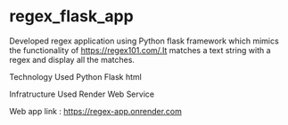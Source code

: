 # regex_flask_app
Developed regex application using Python flask framework which mimics the functionality of https://regex101.com/.It matches a text string with a regex and display all the matches. 

Technology Used
Python
Flask
html


Infratructure Used
Render Web Service

Web app link : https://regex-app.onrender.com
